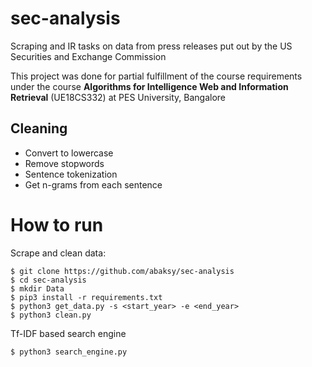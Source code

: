 # sec-analysis
Scraping and IR tasks on data from press releases put out by the US Securities and Exchange Commission

This project was done for partial fulfillment of the course requirements under the course **Algorithms for Intelligence Web and Information Retrieval** (UE18CS332)
at PES University, Bangalore

## Cleaning

* Convert to lowercase
* Remove stopwords
* Sentence tokenization
* Get n-grams from each sentence

# How to run
Scrape and clean data:

```
$ git clone https://github.com/abaksy/sec-analysis
$ cd sec-analysis
$ mkdir Data
$ pip3 install -r requirements.txt
$ python3 get_data.py -s <start_year> -e <end_year>
$ python3 clean.py
```

Tf-IDF based search engine
```
$ python3 search_engine.py
```
